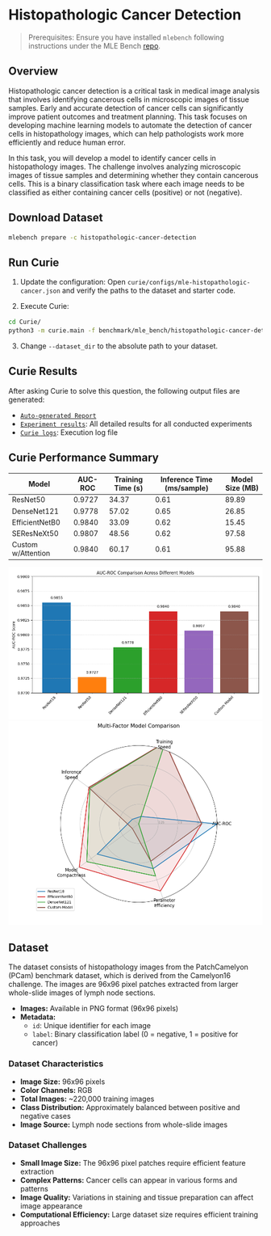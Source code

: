 # Histopathologic Cancer Detection
> Prerequisites: Ensure you have installed `mlebench` following instructions under the MLE Bench [repo](https://github.com/openai/mle-bench/tree/main).

## Overview

Histopathologic cancer detection is a critical task in medical image analysis that involves identifying cancerous cells in microscopic images of tissue samples. Early and accurate detection of cancer cells can significantly improve patient outcomes and treatment planning. This task focuses on developing machine learning models to automate the detection of cancer cells in histopathology images, which can help pathologists work more efficiently and reduce human error.

In this task, you will develop a model to identify cancer cells in histopathology images. The challenge involves analyzing microscopic images of tissue samples and determining whether they contain cancerous cells. This is a binary classification task where each image needs to be classified as either containing cancer cells (positive) or not (negative).

## Download Dataset

```bash
mlebench prepare -c histopathologic-cancer-detection
```
  
## Run Curie

1. Update the configuration: Open `curie/configs/mle-histopathologic-cancer.json` and verify the paths to the dataset and starter code.

2. Execute Curie:
```bash
cd Curie/
python3 -m curie.main -f benchmark/mle_bench/histopathologic-cancer-detection/histopathologic-cancer-detection.txt --task_config curie/configs/mle_config.json --dataset_dir /home/amberljc/.cache/mle-bench/data/histopathologic-cancer-detection/prepared/public
```

3. Change `--dataset_dir` to the absolute path to your dataset.
## Curie Results

After asking Curie to solve this question, the following output files are generated:
- [`Auto-generated Report`](./histopathologic-cancer-detection_20250519225201_iter1.md) 
- [`Experiment results`](./histopathologic-cancer-detection_20250519225201_iter1_all_results.txt): All detailed results for all conducted experiments
- [`Curie logs`](./histopathologic-cancer-detection_20250519225201_iter1.log): Execution log file  
<!-- - [`Curie workspace`](https://github.com/Just-Curieous/Curie-Use-Cases/tree/main/machine_learning/q4-aptos2019-blindness-detection): Generated code, complete script to reproduce and raw results (excluding the model checkpoint). -->

## Curie Performance Summary


| Model | AUC-ROC | Training Time (s) | Inference Time (ms/sample) | Model Size (MB) |
|-------|---------|-------------------|---------------------------|-----------------|
| ResNet50 | 0.9727 | 34.37 | 0.61 | 89.89 |
| DenseNet121 | 0.9778 | 57.02 | 0.65 | 26.85 |
| EfficientNetB0 | 0.9840 | 33.09 | 0.62 | 15.45 |
| SEResNeXt50 | 0.9807 | 48.56 | 0.62 | 97.58 |
| Custom w/Attention | 0.9840 | 60.17 | 0.61 | 95.88 |

![Model AUC Comparison](auc_model_comparison.png)
![Model Radar Comparison](model_radar_comparison.png)




## Dataset

The dataset consists of histopathology images from the PatchCamelyon (PCam) benchmark dataset, which is derived from the Camelyon16 challenge. The images are 96x96 pixel patches extracted from larger whole-slide images of lymph node sections.

- **Images:** Available in PNG format (96x96 pixels)
- **Metadata:**
  - `id`: Unique identifier for each image
  - `label`: Binary classification label (0 = negative, 1 = positive for cancer)

### Dataset Characteristics

- **Image Size:** 96x96 pixels
- **Color Channels:** RGB
- **Total Images:** ~220,000 training images
- **Class Distribution:** Approximately balanced between positive and negative cases
- **Image Source:** Lymph node sections from whole-slide images

### Dataset Challenges

- **Small Image Size:** The 96x96 pixel patches require efficient feature extraction
- **Complex Patterns:** Cancer cells can appear in various forms and patterns
- **Image Quality:** Variations in staining and tissue preparation can affect image appearance
- **Computational Efficiency:** Large dataset size requires efficient training approaches
 